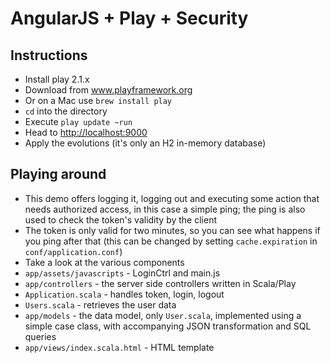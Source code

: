 AngularJS + Play + Security
===========================

Instructions
------------

* Install play 2.1.x
 * Download from www.playframework.org
 * Or on a Mac use `brew install play`
* `cd` into the directory
* Execute `play update ~run`
* Head to [http://localhost:9000](http://localhost:9000)
* Apply the evolutions (it's only an H2 in-memory database)


Playing around
--------------
* This demo offers logging it, logging out and executing some action that needs authorized access,
  in this case a simple ping; the ping is also used to check the token's validity by the client
* The token is only valid for two minutes, so you can see what happens if you ping after that
  (this can be changed by setting `cache.expiration` in `conf/application.conf`)
* Take a look at the various components
 * `app/assets/javascripts` - LoginCtrl and main.js
 * `app/controllers` - the server side controllers written in Scala/Play
  * `Application.scala` - handles token, login, logout
  * `Users.scala` - retrieves the user data
 * `app/models` - the data model, only `User.scala`, implemented using a simple case class, with
   accompanying JSON transformation and SQL queries
* `app/views/index.scala.html` - HTML template
